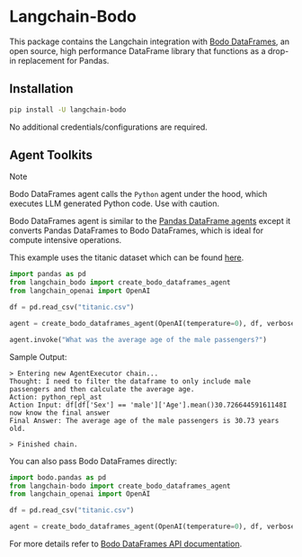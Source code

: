 # Langchain-Bodo

This package contains the Langchain integration with [Bodo DataFrames](https://github.com/bodo-ai/Bodo),
an open source, high performance DataFrame library that functions as a drop-in replacement for Pandas.

## Installation

```bash
pip install -U langchain-bodo
```

No additional credentials/configurations are required.

## Agent Toolkits

> [!NOTE]
> Bodo DataFrames agent calls the `Python` agent under the hood, which executes LLM generated Python code.
> Use with caution.

Bodo DataFrames agent is similar to the [Pandas DataFrame agents](https://python.langchain.com/docs/integrations/tools/pandas/)
except it converts Pandas DataFrames to Bodo DataFrames, which is ideal for compute intensive operations.

This example uses the titanic dataset which can be found [here]("https://raw.githubusercontent.com/pandas-dev/pandas/main/doc/data/titanic.csv").

``` py
import pandas as pd
from langchain_bodo import create_bodo_dataframes_agent
from langchain_openai import OpenAI

df = pd.read_csv("titanic.csv")

agent = create_bodo_dataframes_agent(OpenAI(temperature=0), df, verbose=True, allow_dangerous_code=True)

agent.invoke("What was the average age of the male passengers?")
```

Sample Output:
```
> Entering new AgentExecutor chain...
Thought: I need to filter the dataframe to only include male passengers and then calculate the average age.
Action: python_repl_ast
Action Input: df[df['Sex'] == 'male']['Age'].mean()30.72664459161148I now know the final answer
Final Answer: The average age of the male passengers is 30.73 years old.

> Finished chain.
```

You can also pass Bodo DataFrames directly:

``` py
import bodo.pandas as pd
from langchain-bodo import create_bodo_dataframes_agent
from langchain_openai import OpenAI

df = pd.read_csv("titanic.csv")

agent = create_bodo_dataframes_agent(OpenAI(temperature=0), df, verbose=True, allow_dangerous_code=True)
```

For more details refer to [Bodo DataFrames API documentation](https://docs.bodo.ai/latest/api_docs/dataframe_lib/).
